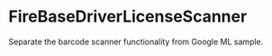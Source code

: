 # FireBaseDriverLicenseScanner

   Separate the barcode scanner functionality from Google ML sample. 
